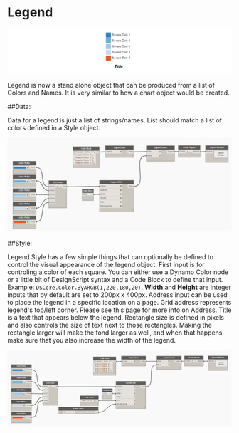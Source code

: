 # Legend

![](Legend/Legend.png)

Legend is now a stand alone object that can be produced from a list of Colors and Names. It is very similar to how a chart object would be created. 

##Data:

Data for a legend is just a list of strings/names. List should match a list of colors defined in a Style object.

![](Legend/LegendData.png)

##Style:

Legend Style has a few simple things that can optionally be defined to control the visual appearance of the legend object. First input is for controling a color of each square. You can either use a Dynamo Color node or a little bit of DesignScript syntax and a Code Block to define that input. Example: `DSCore.Color.ByARGB(1,220,180,20)`. <b>Width</b> and <b>Height</b> are integer inputs that by default are set to 200px x 400px. Address input can be used to place the legend in a specific location on a page. Grid address represents legend's top/left corner. Please see this [page](address.md) for more info on Address. Title is a text that appears below the legend. Rectangle size is defined in pixels and also controls the size of text next to those rectangles. Making the rectangle larger will make the fond larger as well, and when that happens make sure that you also increase the width of the legend.

![](Legend/legendStyle.png)
